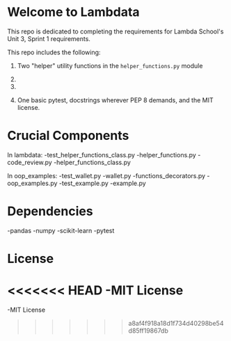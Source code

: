 # Welcome to Lambdata

This repo is dedicated to completing the requirements for Lambda School's Unit 3, Sprint 1 requirements. 

This repo includes the following:

1. Two "helper" utility functions in the `helper_functions.py` module

2. 

3. 

4. One basic pytest, docstrings wherever PEP 8 demands, and the MIT license. 

# Crucial Components
In lambdata:
-test_helper_functions_class.py
-helper_functions.py
-code_review.py
-helper_functions_class.py



In oop_examples:
-test_wallet.py
-wallet.py
-functions_decorators.py
-oop_examples.py
-test_example.py
-example.py

# Dependencies
-pandas
-numpy
-scikit-learn
-pytest


# License
<<<<<<< HEAD
-MIT License
=======
-MIT License
>>>>>>> a8af4f918a18d1f734d40298be54d85ff19867db
